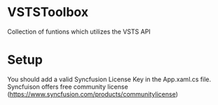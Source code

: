 # VSTSToolbox
Collection of funtions which utilizes the VSTS API

# Setup
You should add a valid Syncfusion License Key in the App.xaml.cs file.
Syncfuison offers free community license (https://www.syncfusion.com/products/communitylicense)
